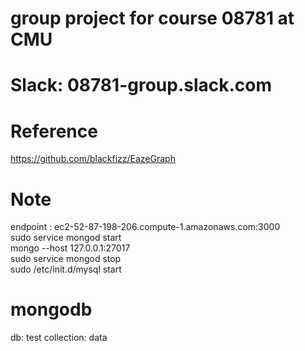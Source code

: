 # group project for course 08781 at CMU
# Slack: 08781-group.slack.com

# Reference
https://github.com/blackfizz/EazeGraph

# Note
endpoint : ec2-52-87-198-206.compute-1.amazonaws.com:3000 </br>
sudo service mongod start </br>
mongo --host 127.0.0.1:27017 </br>
sudo service mongod stop </br>
sudo /etc/init.d/mysql start </br>

# mongodb
db: test
collection: data
